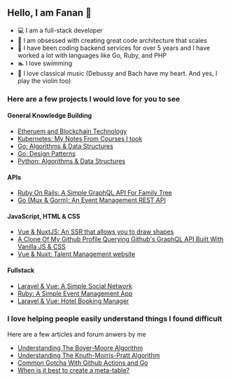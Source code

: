 ## Hello, I am Fanan  :wave:
-  :computer: I am a full-stack developer
-  :triangular_ruler: I am obsessed with creating great code architecture that scales
- :elephant: I have been coding backend services for over 5 years and I have worked a lot with languages like Go, Ruby, and PHP
-  :swimmer: I love swimming
-  :violin: I love classical music (Debussy and Bach have my heart. And yes, I play the violin too)

### Here are a few projects I would love for you to see
#### General Knowledge Building
- [Etheruem and Blockchain Technology](https://github.com/the-fanan/solidity-practice)
- [Kubernetes: My Notes From Courses I took](https://github.com/the-fanan/kubernetes)
- [Go: Algorithms & Data Structures](https://github.com/the-fanan/algorithms-and-data-structures-with-go)
- [Go: Design Patterns](https://github.com/the-fanan/Design-Patterns-With-Go)
- [Python: Algorithms & Data Structures](https://github.com/the-fanan/python-algorithms-practice)

#### APIs
- [Ruby On Rails: A Simple GraphQL API For Family Tree](https://github.com/the-fanan/ruby-practice)
- [Go (Mux & Gorm): An Event Management REST API](https://github.com/the-fanan/go-event-api)
#### JavaScript, HTML & CSS
- [Vue & NuxtJS: An SSR that allows you to draw shapes](https://github.com/the-fanan/Kudy-Frontend-Challenge)
- [A Clone Of My Github Profile Querying Github's GraphQL API Built With Vanilla JS & CSS](https://github.com/the-fanan/github-profile-clone)
- [Vue & Nuxt: Talent Management website](https://github.com/the-fanan/ijaya-frontend)

#### Fullstack
- [Laravel & Vue: A Simple Social Network](https://github.com/the-fanan/FreeMeSocial)
- [Ruby: A Simple Event Management App](https://github.com/the-fanan/ruby-events-app)
- [Laravel & Vue: Hotel Booking Manager](https://github.com/the-fanan/hotel-booking-manager)


### I love helping people easily understand things I found difficult
Here are a few articles and forum anwers by me
- [Understanding The Boyer-Moore Algorithm](https://medium.com/better-programming/understanding-the-boyer-moore-algorithm-in-bits-247f6e66c820)
- [Understanding The Knuth-Morris-Pratt Algorithm](https://medium.com/analytics-vidhya/understanding-the-knuth-morris-pratt-algorithm-in-bits-d21d93992057)
- [Common Gotcha With Github Actions and Go](https://stackoverflow.com/questions/62568643/github-actions-cant-find-package-within-repository/62573465#62573465)
- [When is it best to create a meta-table?](https://stackoverflow.com/questions/48868442/when-is-it-best-to-create-a-meta-table/64005482#64005482)
